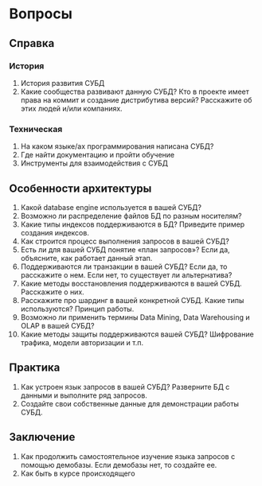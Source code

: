 # Вопросы

## Cправка

### История

1. История развития СУБД
2. Какие сообщества развивают данную СУБД? Кто в проекте имеет права на коммит и создание дистрибутива версий? Расскажите об этих людей и/или компаниях.

### Техническая

1. На каком языке/ах программирования написана СУБД?
2. Где найти документацию и пройти обучение
3. Инструменты для взаимодействия с СУБД

## Особенности архитектуры

1. Какой database engine используется в вашей СУБД?
2. Возможно ли распределение файлов БД по разным носителям?
3. Какие типы индексов поддерживаются в БД? Приведите пример создания индексов.
4. Как строится процесс выполнения запросов в вашей СУБД?
5. Есть ли для вашей СУБД понятие «план запросов»? Если да, объясните, как работает данный этап.
6. Поддерживаются ли транзакции в вашей СУБД? Если да, то расскажите о нем. Если нет, то существует ли альтернатива?
7. Какие методы восстановления поддерживаются в вашей СУБД. Расскажите о них.
8. Расскажите про шардинг в вашей конкретной СУБД. Какие типы используются? Принцип работы.
9. Возможно ли применить термины Data Mining, Data Warehousing и OLAP в вашей СУБД?
10. Какие методы защиты поддерживаются вашей СУБД? Шифрование трафика, модели авторизации и т.п.

## Практика

1. Как устроен язык запросов в вашей СУБД? Разверните БД с данными и выполните ряд запросов.
2. Создайте свои собственные данные для демонстрации работы СУБД.

## Заключение

1. Как продолжить самостоятельное изучение языка запросов с помощью демобазы. Если демобазы нет, то создайте ее.
2. Как быть в курсе происходящего

